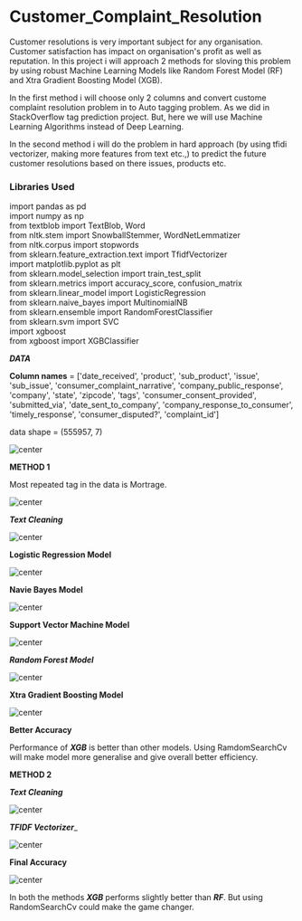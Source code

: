 # Customer_Complaint_Resolution

Customer resolutions is very important subject for any organisation. Customer satisfaction has impact on organisation's profit as well as reputation. In this project i will approach 2 methods for sloving this problem by using robust Machine Learning Models like Random Forest Model (RF) and Xtra Gradient Boosting Model (XGB). <br />

In the first method i will choose only 2 columns and convert custome complaint resolution problem in to Auto tagging problem. As we did in StackOverflow tag prediction project. But, here we will use Machine Learning Algorithms instead of Deep Learning. 

In the second method i will do the problem in hard approach (by using tfidi vectorizer, making more features from text etc.,) to predict the future customer resolutions based on there issues, products etc.

### Libraries Used

import pandas as pd <br />
import numpy as np <br />
from textblob import TextBlob, Word <br />
from nltk.stem import SnowballStemmer, WordNetLemmatizer <br />
from nltk.corpus import stopwords <br />
from sklearn.feature_extraction.text import TfidfVectorizer <br />
import matplotlib.pyplot as plt <br />
from sklearn.model_selection import train_test_split <br />
from sklearn.metrics import accuracy_score, confusion_matrix <br />
from sklearn.linear_model import LogisticRegression <br />
from sklearn.naive_bayes import MultinomialNB <br />
from sklearn.ensemble import RandomForestClassifier <br />
from sklearn.svm import SVC <br />
import xgboost <br />
from xgboost import XGBClassifier

***DATA***

__**Column names**__ = ['date_received', 'product', 'sub_product', 'issue', 'sub_issue',
       'consumer_complaint_narrative', 'company_public_response',
       'company', 'state', 'zipcode', 'tags', 'consumer_consent_provided',
       'submitted_via', 'date_sent_to_company',
       'company_response_to_consumer', 'timely_response',
       'consumer_disputed?', 'complaint_id']
       
data shape = (555957, 7)

![center](./Images/data_shape.png)

__**METHOD 1**__

Most repeated tag in the data is Mortrage.

![center](./Images/freq.png)

___***Text Cleaning***___

![center](./Images/text_cleaning.png)

**Logistic Regression Model**

![center](./Images/lg.png)

**Navie Bayes Model**

![center](./Images/nb.png)

**Support Vector Machine Model**

![center](./Images/svm.png)

***Random Forest Model***

![center](./Images/rf.png)

**Xtra Gradient Boosting Model**

![center](./Images/xgb.png)

**Better Accuracy**

Performance of  __***XGB***__ is better than other models. Using RamdomSearchCv will make model more generalise and give overall better efficiency.

__**METHOD 2**__

__***Text Cleaning***__

![center](./Images/text_cleaning2.png)

__***TFIDF Vectorizer***___

![center](./Images/tfidf1.png)

**Final Accuracy**

![center](./Images/final.png)

In both the methods __***XGB***__ performs slightly better than __***RF***__. But using RandomSearchCv could make the game changer.
